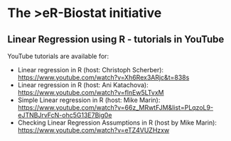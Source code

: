 # The >eR-Biostat initiative
## Linear Regression using R - tutorials in YouTube

YouTube tutorials are available for:
* Linear regression in R (host: Christoph Scherber): https://www.youtube.com/watch?v=Xh6Rex3ARjc&t=838s
* Linear regression in R (host: Ani Katachova): https://www.youtube.com/watch?v=flnEw5LTvxM
* Simple Linear regression in R (host: Mike Marin): https://www.youtube.com/watch?v=66z_MRwtFJM&list=PLqzoL9-eJTNBJrvFcN-ohc5G13E7Big0e
* Checking Linear Regression Assumptions in R (host by Mike Marin): https://www.youtube.com/watch?v=eTZ4VUZHzxw

